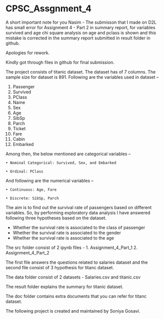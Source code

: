 # CPSC_Assgnment_4

A short important note for you Nasim - The submisson that I made on D2L has small error for Assignment 4 - Part 2 in summary report, for variables survived and age chi square analysis on age and pclass is shown and this mistake is corrected in the summary report submitted in result folder in github.

Apologies for rework.

Kindly got through files in github for final submission.

The project consists of titanic dataset. The dataset has of 7 columns. The sample size for dataset is 891. Following are the variables used in dataset –
1. Passenger
2. Survived
3. PClass
4. Name
5. Sex
6. Age
7. SibSp
8. Parch
9. Ticket
10. Fare
11. Cabin
12. Embarked

Among then, the below mentioned are categorical variables –

    • Nominal Categorical: Survived, Sex, and Embarked
  
    • Ordinal: PClass
  
And following are the numerical variables –

    • Continuous: Age, Fare
  
    • Discrete: SibSp, Parch
  
The aim is to find out the survival rate of passengers based on different variables. So, by performing exploratory data analysis I have answered following three hypotheses based on the dataset.

  - Whether the survival rate is associated to the class of passenger
  - Whether the survival rate is associated to the gender
  - Whether the survival rate is associated to the age

The src folder consist of 2 ipynb files -
                    1. Assignment_4_Part_1
                    2. Assignment_4_Part_2
                                          
The first file answers the questions related to salaries dataset and the second file consist of 3 hypothesis for titanc dataset.

The data folder consist of 2 datasets - Salaries.csv and titanic.csv

The result folder explains the summary for titanic dataset.

The doc folder contains extra documents that you can refer for titanc dataset.

The following project is created and maintained by Soniya Gosavi.
